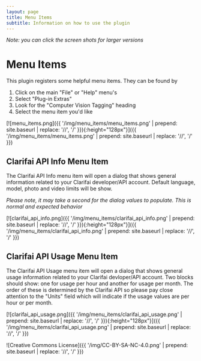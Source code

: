 ```yaml
---
layout: page
title: Menu Items
subtitle: Information on how to use the plugin
---
```


*Note: you can click the screen shots for larger versions*

# Menu Items
This plugin registers some helpful menu items. They can be found by

1. Click on the main "File" or "Help" menu's
1. Select "Plug-in Extras"
1. Look for the "Computer Vision Tagging" heading
1. Select the menu item you'd like

[![menu_items.png]({{ '/img/menu_items/menu_items.png' | prepend: site.baseurl | replace: '//', '/' }}){:height="128px"}]({{ '/img/menu_items/menu_items.png' | prepend: site.baseurl | replace: '//', '/' }})

## Clarifai API Info Menu Item
The Clarifai API Info menu item will open a dialog that shows general information related to your Clarifai developer/API account. Default language, model, photo and video limits will be show.

*Please note, it may take a second for the dialog values to populate. This is normal and expected behavior*

[![clarifai_api_info.png]({{ '/img/menu_items/clarifai_api_info.png' | prepend: site.baseurl | replace: '//', '/' }}){:height="128px"}]({{ '/img/menu_items/clarifai_api_info.png' | prepend: site.baseurl | replace: '//', '/' }})

## Clarifai API Usage Menu Item
The Clarifai API Usage menu item will open a dialog that shows general usage information related to your Clarifai devloper/API account. Two blocks should show: one for usage per hour and another for usage per month. The order of these is determined by the Clarifai API so please pay close attention to the "Units" field which will indicate if the usage values are per hour or per month.

[![clarifai_api_usage.png]({{ '/img/menu_items/clarifai_api_usage.png' | prepend: site.baseurl | replace: '//', '/' }}){:height="128px"}]({{ '/img/menu_items/clarifai_api_usage.png' | prepend: site.baseurl | replace: '//', '/' }})

![Creative Commons License]({{ '/img/CC-BY-SA-NC-4.0.png' | prepend: site.baseurl | replace: '//', '/' }})